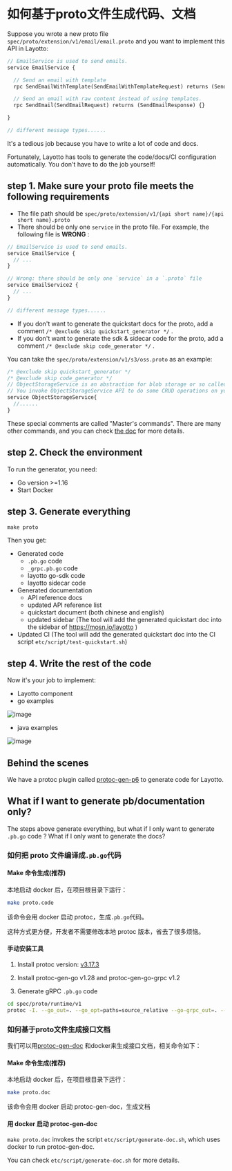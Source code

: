 # 如何基于proto文件生成代码、文档

Suppose you wrote a new proto file `spec/proto/extension/v1/email/email.proto` and you want to implement this API in Layotto:

```protobuf
// EmailService is used to send emails.
service EmailService {

  // Send an email with template
  rpc SendEmailWithTemplate(SendEmailWithTemplateRequest) returns (SendEmailWithTemplateResponse) {}

  // Send an email with raw content instead of using templates.
  rpc SendEmail(SendEmailRequest) returns (SendEmailResponse) {}

}

// different message types......
```

It's a tedious job because you have to write a lot of code and docs.

Fortunately, Layotto has tools to generate the code/docs/CI configuration automatically. You don't have to do the job yourself!

## step 1. Make sure your proto file meets the following requirements
- The file path should be `spec/proto/extension/v1/{api short name}/{api short name}.proto`
- There should be only one `service` in the proto file. For example, the following file is **WRONG** :

```protobuf
// EmailService is used to send emails.
service EmailService {
  // ...
}

// Wrong: there should be only one `service` in a `.proto` file
service EmailService2 {
  // ...
}

// different message types......
```

- If you don't want to generate the quickstart docs for the proto, add a comment `/* @exclude skip quickstart_generator */` . 
- If you don't want to generate the sdk & sidecar code for the proto, add a comment `/* @exclude skip code_generator */` . 
  
You can take the `spec/proto/extension/v1/s3/oss.proto` as an example:

```protobuf
/* @exclude skip quickstart_generator */
/* @exclude skip code_generator */
// ObjectStorageService is an abstraction for blob storage or so called "object storage", such as alibaba cloud OSS, such as AWS S3.
// You invoke ObjectStorageService API to do some CRUD operations on your binary file, e.g. query my file, delete my file, etc.
service ObjectStorageService{
  //......
}
```

These special comments are called "Master's commands". There are many other commands, and you can check [the doc](https://github.com/seeflood/protoc-gen-p6#masters-commands) for more details.

## step 2. Check the environment
To run the generator, you need:
- Go version >=1.16
- Start Docker

## step 3. Generate everything

```shell
make proto
```

Then you get:
- Generated code
    - `.pb.go` code
    - `_grpc.pb.go` code
    - layotto go-sdk code
    - layotto sidecar code
- Generated documentation
    - API reference docs
    - updated API reference list
    - quickstart document (both chinese and english)
    - updated sidebar (The tool will add the generated quickstart doc into the sidebar of https://mosn.io/layotto )
- Updated CI (The tool will add the generated quickstart doc into the CI script `etc/script/test-quickstart.sh`)

## step 4. Write the rest of the code
Now it's your job to implement:

- Layotto component
- go examples

![image](https://user-images.githubusercontent.com/26001097/188782762-bc1404a8-b891-45d3-a1ac-f86cafdbc0ab.png)

- java examples

![image](https://user-images.githubusercontent.com/26001097/188782989-9aec893f-9d12-4ee6-9a64-940b0ba1ba1b.png)

## Behind the scenes
We have a protoc plugin called [protoc-gen-p6](https://github.com/seeflood/protoc-gen-p6) to generate code for Layotto. 

## What if I want to generate pb/documentation only?
The steps above generate everything, but what if I only want to generate `.pb.go` code ? What if I only want to generate the docs?

### 如何把 proto 文件编译成`.pb.go`代码
<!-- tabs:start -->
#### **Make 命令生成(推荐)**
本地启动 docker 后，在项目根目录下运行：

```bash
make proto.code
```

该命令会用 docker 启动 protoc，生成`.pb.go`代码。

这种方式更方便，开发者不需要修改本地 protoc 版本，省去了很多烦恼。

#### **手动安装工具**
1. Install protoc version: [v3.17.3](https://github.com/protocolbuffers/protobuf/releases/tag/v3.17.3)

2. Install protoc-gen-go v1.28 and protoc-gen-go-grpc v1.2

3. Generate gRPC `.pb.go` code

```bash
cd spec/proto/runtime/v1
protoc -I. --go_out=. --go_opt=paths=source_relative --go-grpc_out=. --go-grpc_opt=require_unimplemented_servers=false,paths=source_relative *.proto
```
<!-- tabs:end -->
### 如何基于proto文件生成接口文档

我们可以用[protoc-gen-doc](https://github.com/pseudomuto/protoc-gen-doc) 和docker来生成接口文档，相关命令如下：

<!-- tabs:start -->
#### **Make 命令生成(推荐)**
本地启动 docker 后，在项目根目录下运行：

```bash
make proto.doc
```

该命令会用 docker 启动 protoc-gen-doc，生成文档

#### **用 docker 启动 protoc-gen-doc**
`make proto.doc` invokes the script `etc/script/generate-doc.sh`, which uses docker to run protoc-gen-doc.

You can check `etc/script/generate-doc.sh` for more details.

<!-- tabs:end -->
